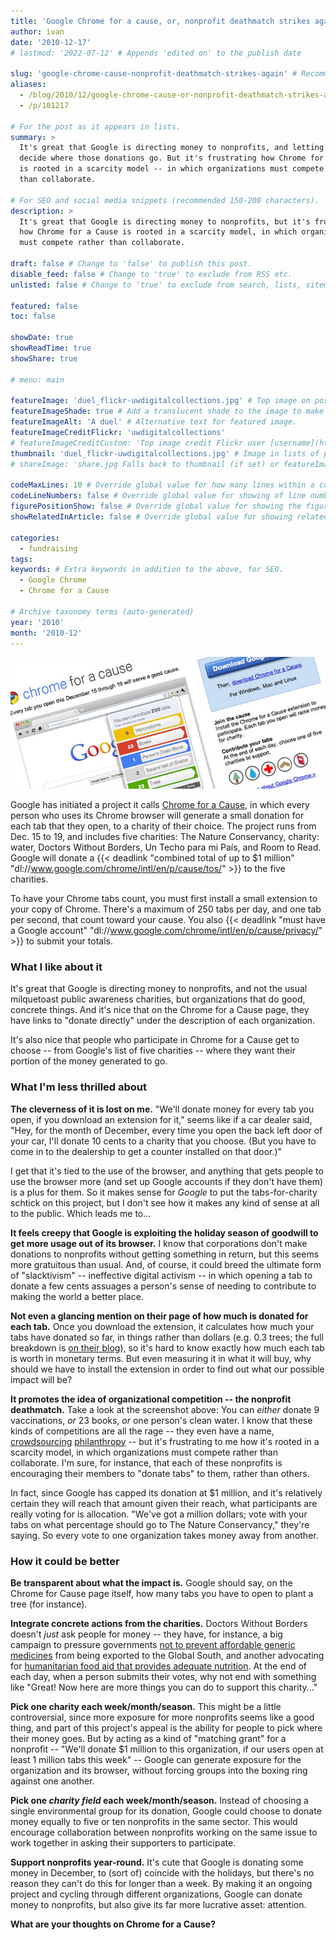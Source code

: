 ```yaml
---
title: 'Google Chrome for a cause, or, nonprofit deathmatch strikes again'
author: ivan
date: '2010-12-17'
# lastmod: '2022-07-12' # Appends 'edited on' to the publish date

slug: 'google-chrome-cause-nonprofit-deathmatch-strikes-again' # Recommended length is 3 to 5 words.
aliases:
  - /blog/2010/12/google-chrome-cause-or-nonprofit-deathmatch-strikes-again
  - /p/101217

# For the post as it appears in lists.
summary: >
  It's great that Google is directing money to nonprofits, and letting people
  decide where those donations go. But it's frustrating how Chrome for a Cause
  is rooted in a scarcity model -- in which organizations must compete rather
  than collaborate.

# For SEO and social media snippets (recommended 150-200 characters).
description: >
  It's great that Google is directing money to nonprofits, but it's frustrating
  how Chrome for a Cause is rooted in a scarcity model, in which organizations
  must compete rather than collaborate.

draft: false # Change to 'false' to publish this post.
disable_feed: false # Change to 'true' to exclude from RSS etc.
unlisted: false # Change to 'true' to exclude from search, lists, sitemaps, and feeds.

featured: false
toc: false

showDate: true
showReadTime: true
showShare: true

# menu: main

featureImage: 'duel_flickr-uwdigitalcollections.jpg' # Top image on post.
featureImageShade: true # Add a translucent shade to the image to make overlaid text easier to read.
featureImageAlt: 'A duel' # Alternative text for featured image.
featureImageCreditFlickr: 'uwdigitalcollections'
# featureImageCreditCustom: 'Top image credit Flickr user [username](https://www.flickr.com/photos/username).'
thumbnail: 'duel_flickr-uwdigitalcollections.jpg' # Image in lists of posts.
# shareImage: 'share.jpg Falls back to thumbnail (if set) or featureImage.

codeMaxLines: 10 # Override global value for how many lines within a code block before auto-collapsing.
codeLineNumbers: false # Override global value for showing of line numbers within code block.
figurePositionShow: false # Override global value for showing the figure label.
showRelatedInArticle: false # Override global value for showing related posts in this series at the end of the content.

categories:
  - fundraising
tags:
keywords: # Extra keywords in addition to the above, for SEO.
  - Google Chrome
  - Chrome for a Cause

# Archive taxonomy terms (auto-generated)
year: '2010'
month: '2010-12'
---
```


![Google Chrome for a Cause](chrome-cause.jpg ' ')

Google has initiated a project it calls
[Chrome for a Cause](https://web.archive.org/web/20101219022105/http://www.google.com/chrome/intl/en/p/cause/ 'Read more about Chrome for a Cause'),
in which every person who uses its Chrome browser will generate a small donation
for each tab that they open, to a charity of their choice. The project runs from
Dec. 15 to 19, and includes five charities: The Nature Conservancy, charity:
water, Doctors Without Borders, Un Techo para mi País, and Room to Read. Google
will donate a
{{< deadlink "combined total of up to $1 million" "dl://www.google.com/chrome/intl/en/p/cause/tos/" >}}
to the five charities.

To have your Chrome tabs count, you must first install a small extension to your
copy of Chrome. There's a maximum of 250 tabs per day, and one tab per second,
that count toward your cause. You also
{{< deadlink "must have a Google account" "dl://www.google.com/chrome/intl/en/p/cause/privacy/" >}}
to submit your totals.

### What I like about it

It's great that Google is directing money to nonprofits, and not the usual
milquetoast public awareness charities, but organizations that do good, concrete
things. And it's nice that on the Chrome for a Cause page, they have links to
"donate directly" under the description of each organization.

It's also nice that people who participate in Chrome for a Cause get to choose
-- from Google's list of five charities -- where they want their portion of the
money generated to go.

### What I'm less thrilled about

**The cleverness of it is lost on me.** "We'll donate money for every tab you
open, if you download an extension for it," seems like if a car dealer said,
"Hey, for the month of December, every time you open the back left door of your
car, I'll donate 10 cents to a charity that you choose. (But you have to come in
to the dealership to get a counter installed on that door.)"

I get that it's tied to the use of the browser, and anything that gets people to
use the browser more (and set up Google accounts if they don't have them) is a
plus for them. So it makes sense for _Google_ to put the tabs-for-charity
schtick on this project, but I don't see how it makes any kind of sense at all
to the public. Which leads me to...

**It feels creepy that Google is exploiting the holiday season of goodwill to
get more usage out of its browser.** I know that corporations don't make
donations to nonprofits without getting something in return, but this seems more
gratuitous than usual. And, of course, it could breed the ultimate form of
"slacktivism" -- ineffective digital activism -- in which opening a tab to
donate a few cents assuages a person's sense of needing to contribute to making
the world a better place.

**Not even a glancing mention on their page of how much is donated for each
tab.** Once you download the extension, it calculates how much your tabs have
donated so far, in things rather than dollars (e.g. 0.3 trees; the full
breakdown is
[on their blog](https://chrome.googleblog.com/2010/12/browse-for-good-cause.html "Read Google's blog entry describing Chrome for a Cause")),
so it's hard to know exactly how much each tab is worth in monetary terms. But
even measuring it in what it will buy, why should we have to install the
extension in order to find out what our possible impact will be?

**It promotes the idea of organizational competition -- the nonprofit
deathmatch.** Take a look at the screenshot above: You can _either_ donate 9
vaccinations, _or_ 23 books, _or_ one person's clean water. I know that these
kinds of competitions are all the rage -- they even have a name,
[crowdsourcing](https://web.archive.org/web/20150911000054/http://www.moderngiving.com/2009/07/crowdsourcing-philanthropy-greater-transparency/ 'About crowdsourcing philanthropy on Modern Giving')
[philanthropy](https://web.archive.org/web/20101009111313/http://content.usatoday.com/communities/kindness/post/2009/11/innovative-crowdsourcing-philanthropy-contest-launches-on-facebook-today-with-5-million-in-total-winnings/1 'News report on the crowdsourced Chase Community Giving on Facebook')
-- but it's frustrating to me how it's rooted in a scarcity model, in which
organizations must compete rather than collaborate. I'm sure, for instance, that
each of these nonprofits is encouraging their members to "donate tabs" to them,
rather than others.

In fact, since Google has capped its donation at $1 million, and it's relatively
certain they will reach that amount given their reach, what participants are
really voting for is allocation. "We've got a million dollars; vote with your
tabs on what percentage should go to The Nature Conservancy," they're saying. So
every vote to one organization takes money away from another.

### How it could be better

**Be transparent about what the impact is.** Google should say, on the Chrome
for Cause page itself, how many tabs you have to open to plant a tree (for
instance).

**Integrate concrete actions from the charities.** Doctors Without Borders
doesn't _just_ ask people for money -- they have, for instance, a big campaign
to pressure governments
[not to prevent affordable generic medicines](https://web.archive.org/web/20100702205106/http://www.msfaccess.org:80/ 'Campaign for Access to Essential Medicines')
from being exported to the Global South, and another advocating for
[humanitarian food aid that provides adequate nutrition](https://web.archive.org/web/20110218075603/http://www.starvedforattention.org/take-action.php 'Starved for Attention').
At the end of each day, when a person submits their votes, why not end with
something like "Great! Now here are more things you can do to support this
charity..."

**Pick one charity each week/month/season.** This might be a little
controversial, since more exposure for more nonprofits seems like a good thing,
and part of this project's appeal is the ability for people to pick where their
money goes. But by acting as a kind of "matching grant" for a nonprofit --
"We'll donate $1 million to this organization, if our users open at least 1
million tabs this week" -- Google can generate exposure for the organization and
its browser, without forcing groups into the boxing ring against one another.

**Pick one _charity field_ each week/month/season.** Instead of choosing a
single environmental group for its donation, Google could choose to donate money
equally to five or ten nonprofits in the same sector. This would encourage
collaboration between nonprofits working on the same issue to work together in
asking their supporters to participate.

**Support nonprofits year-round.** It's cute that Google is donating some money
in December, to (sort of) coincide with the holidays, but there's no reason they
can't do this for longer than a week. By making it an ongoing project and
cycling through different organizations, Google can donate money to nonprofits,
but also give its far more lucrative asset: attention.

**What are your thoughts on Chrome for a Cause?**
